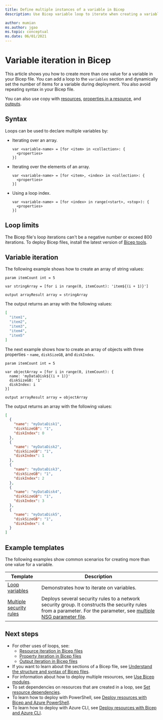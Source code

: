 ```yaml
---
title: Define multiple instances of a variable in Bicep
description: Use Bicep variable loop to iterate when creating a variable.

author: mumian
ms.author: jgao
ms.topic: conceptual
ms.date: 06/01/2021
---
```


# Variable iteration in Bicep

This article shows you how to create more than one value for a variable in your Bicep file. You can add a loop to the `variables` section and dynamically set the number of items for a variable during deployment. You also avoid repeating syntax in your Bicep file.

You can also use copy with [resources](loop-resources.md), [properties in a resource](loop-properties.md), and [outputs](loop-outputs.md).

## Syntax

Loops can be used to declare multiple variables by:

- Iterating over an array.

  ```bicep
  var <variable-name> = [for <item> in <collection>: {
    <properties>
  }]

  ```

- Iterating over the elements of an array.

  ```bicep
  var <variable-name> = [for <item>, <index> in <collection>: {
    <properties>
  }]
  ```

- Using a loop index.

  ```bicep
  var <variable-name> = [for <index> in range(<start>, <stop>): {
    <properties>
  }]
  ```

## Loop limits

The Bicep file's loop iterations can't be a negative number or exceed 800 iterations. To deploy Bicep files, install the latest version of [Bicep tools](install.md).

## Variable iteration

The following example shows how to create an array of string values:

```bicep
param itemCount int = 5

var stringArray = [for i in range(0, itemCount): 'item${(i + 1)}']

output arrayResult array = stringArray
```

The output returns an array with the following values:

```json
[
  "item1",
  "item2",
  "item3",
  "item4",
  "item5"
]
```

The next example shows how to create an array of objects with three properties - `name`, `diskSizeGB`, and `diskIndex`.

```bicep
param itemCount int = 5

var objectArray = [for i in range(0, itemCount): {
  name: 'myDataDisk${(i + 1)}'
  diskSizeGB: '1'
  diskIndex: i
}]

output arrayResult array = objectArray
```

The output returns an array with the following values:

```json
[
  {
    "name": "myDataDisk1",
    "diskSizeGB": "1",
    "diskIndex": 0
  },
  {
    "name": "myDataDisk2",
    "diskSizeGB": "1",
    "diskIndex": 1
  },
  {
    "name": "myDataDisk3",
    "diskSizeGB": "1",
    "diskIndex": 2
  },
  {
    "name": "myDataDisk4",
    "diskSizeGB": "1",
    "diskIndex": 3
  },
  {
    "name": "myDataDisk5",
    "diskSizeGB": "1",
    "diskIndex": 4
  }
]
```

## Example templates

The following examples show common scenarios for creating more than one value for a variable.

|Template  |Description  |
|---------|---------|
|[Loop variables](https://github.com/Azure/azure-docs-json-samples/blob/master/azure-resource-manager/multipleinstance/loopvariables.bicep) | Demonstrates how to iterate on variables. |
|[Multiple security rules](https://github.com/Azure/azure-docs-json-samples/blob/master/azure-resource-manager/multipleinstance/multiplesecurityrules.bicep) |Deploys several security rules to a network security group. It constructs the security rules from a parameter. For the parameter, see [multiple NSG parameter file](https://github.com/Azure/azure-docs-json-samples/blob/master/azure-resource-manager/multipleinstance/multiplesecurityrules.parameters.json). |

## Next steps

- For other uses of loops, see:
  - [Resource iteration in Bicep files](loop-resources.md)
  - [Property iteration in Bicep files](loop-properties.md)
  - [Output iteration in Bicep files](loop-outputs.md)
- If you want to learn about the sections of a Bicep file, see [Understand the structure and syntax of Bicep files](file.md).
- For information about how to deploy multiple resources, see [Use Bicep modules](modules.md).
- To set dependencies on resources that are created in a loop, see [Set resource dependencies](./resource-declaration.md#set-resource-dependencies).
- To learn how to deploy with PowerShell, see [Deploy resources with Bicep and Azure PowerShell](deploy-powershell.md).
- To learn how to deploy with Azure CLI, see [Deploy resources with Bicep and Azure CLI](deploy-cli.md).
